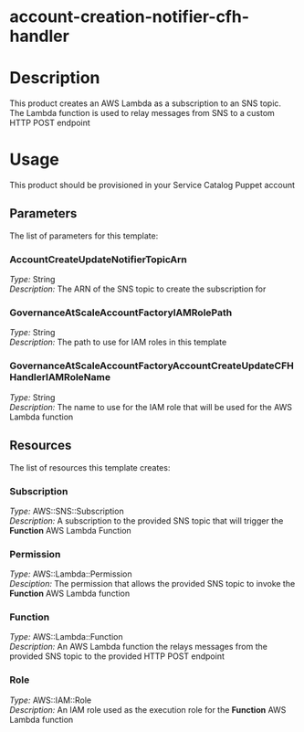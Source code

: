 # account-creation-notifier-cfh-handler
# Description
This product creates an AWS Lambda as a subscription to an SNS topic. The Lambda function is used to relay messages from SNS to a custom HTTP POST endpoint
 
# Usage
This product should be provisioned in your Service Catalog Puppet account

## Parameters
The list of parameters for this template:

### AccountCreateUpdateNotifierTopicArn 
*Type:* String   
*Description:* The ARN of the SNS topic to create the subscription for
### GovernanceAtScaleAccountFactoryIAMRolePath 
*Type:* String  
*Description:* The path to use for IAM roles in this template 
### GovernanceAtScaleAccountFactoryAccountCreateUpdateCFHHandlerIAMRoleName 
*Type:* String  
*Description:* The name to use for the IAM role that will be used for the AWS Lambda function

## Resources
The list of resources this template creates:

### Subscription
*Type:* AWS::SNS::Subscription  
*Description:* A subscription to the provided SNS topic that will trigger the **Function** AWS Lambda Function
### Permission
*Type:* AWS::Lambda::Permission  
*Desciption:* The permission that allows the provided SNS topic to invoke the **Function** AWS Lambda function
### Function 
*Type:* AWS::Lambda::Function  
*Description:* An AWS Lambda function the relays messages from the provided SNS topic to the provided HTTP POST endpoint 
### Role 
*Type:* AWS::IAM::Role  
*Description:* An IAM role used as the execution role for the **Function** AWS Lambda function
